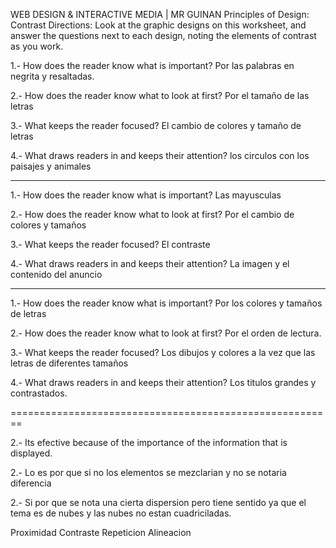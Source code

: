 WEB DESIGN & INTERACTIVE MEDIA | MR GUINAN
Principles of Design: Contrast
Directions: Look at the graphic designs on this worksheet, and answer the questions next to each design, noting
the elements of contrast as you work.

1.- How does the reader know what is important?
Por las palabras en negrita y resaltadas.

2.-  How does the reader know what to look at first?
Por el tamaño de las letras

3.- What keeps the reader focused?
El cambio de colores y tamaño de letras

4.- What draws readers in and keeps their attention?
los circulos con los paisajes y animales

-------------------------------------------------

1.- How does the reader know what is important?
Las mayusculas 

2.- How does the reader know what to look at first?
Por el cambio de colores y tamaños

3.- What keeps the reader focused?
El contraste 

4.- What draws readers in and keeps their attention?
La imagen y el contenido del anuncio

--------------------------------------------------

1.- How does the reader know what is important?
Por los colores y tamaños de letras

2.- How does the reader know what to look at first?
Por el orden de lectura.

3.- What keeps the reader focused?
Los dibujos y colores a la vez que las letras de diferentes tamaños

4.- What draws readers in and keeps their attention?
Los titulos grandes y contrastados.

========================================================

2.- Its efective because of the importance of the information that is displayed.

2.- Lo es por que si no los elementos se mezclarian y no se notaria diferencia

2.- Si por que se nota una cierta dispersion pero tiene sentido ya que el tema es de nubes y las nubes no estan cuadriciladas.


Proximidad 
Contraste 
Repeticion 
Alineacion 